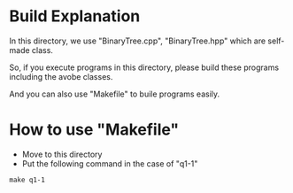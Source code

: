 # Build Explanation

In this directory, we use "BinaryTree.cpp", "BinaryTree.hpp" which are self-made class.

So, if you execute programs in this directory, please build these programs including the avobe classes.

And you can also use "Makefile" to buile programs easily.

# How to use "Makefile"
- Move to this directory
- Put the following command in the case of "q1-1"
```
make q1-1
```
